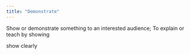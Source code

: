 ```yaml
---
title: "Demonstrate"
---
```

Show or demonstrate something to an interested audience; To explain or teach by showing

show clearly

